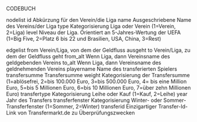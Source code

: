 
CODEBUCH

nodelist
id	Abkürzung für den Verein/die Liga
name	Ausgeschriebene Name des Vereins/der Liga
type	Kategorisierung Liga oder Verein (1=Verein, 2=Liga)
level	Niveau der Liga. Orientiert an 5-Jahres-Wertung der UEFA (1=Big Five, 2=Platz 6 bis 22 und Brasilien, USA, China, 3=Rest)

edgelist
from	Verein/Liga, von dem der Geldfluss ausgeht
to	Verein/Liga, zu dem der Geldfluss geht
from_alt	Wenn Liga, dann Vereinsname des geldgebenden Vereins
to_alt	Wenn Liga, dann Vereinsname des geldnehmenden Vereins
playername	Name des transferierten Spielers
transfersumme	Transfersumme
weight	Kategorisierung der Transfersumme (1=ablösefrei, 2=bis 100.000 Euro, 3=bis 500.000 Euro, 4= bis eine Million Euro, 5=bis 5 Millionen Euro, 6=bis 10 Millionen Euro, 7=über zehn Millionen Euro)
transfertype	Kategorisierung Leihe oder Kauf (1=Kauf, 2=Leihe)
year	Jahr des Transfers
transferfenster	Kategorisierung Winter- oder Sommer-Transferfenster (1=Sommer, 2=Winter)
transferid	Einzigartiger Transfer-Id-Link von Transfermarkt.de zu Überprüfungszwecken		
